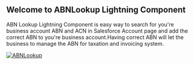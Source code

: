 ## Welcome to ABNLookup Lightning Component 

ABN Lookup Lightning Component is easy way to search for you're business account ABN and ACN in Salesforce Account page and add the correct ABN to you're business account.Having correct ABN will let the business to manage the ABN for taxation and invoicing system.

<a href="https://imgflip.com/gif/3zhjuz"><img src="https://imgflip.com/gif/3zhjuz.gif" title="ABNLookup"/></a>

